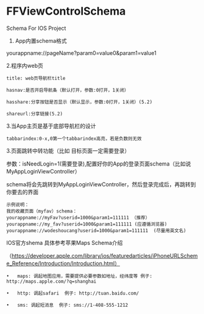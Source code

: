 FFViewControlSchema
===================

Schema For IOS Project


1. App内置schema格式

yourappname://pageName?param0=value0&param1=value1

2.程序内web页

	title: web页导航栏title
		
	hasnav:是否开启导航条（默认打开，参数:0打开，1关闭）
		
	hasshare:分享按钮是否显示（默认显示，参数:0打开，1关闭）(5.2)
		
	shareurl:分享链接(5.2)
	
3.当App主页是基于底部导航栏的设计

	tabbarindex:0-x,0第一个tabbarindex高亮，若是负数则无效

3.页面跳转中转功能（比如 目标页面一定需要登录）

参数：isNeedLogin=1(需要登录),配置好你的App的登录页面schema（比如说MyAppLoginViewController）

schema将会先跳转到MyAppLoginViewController，然后登录完成后，再跳转到你要去的界面


    示例说明：
    我的收藏页面（myfav）schema：
    yourappname://myFav?userid=1000&param1=111111 （推荐）
    yourappname://my_fav?userid=1000&param1=111111 (应遵循浏览器)
    yourappname://wodeshoucang?userid=1000&param1=111111  (尽量用英文名)


IOS官方shema 具体参考苹果Maps Schema介绍

（https://developer.apple.com/library/ios/featuredarticles/iPhoneURLScheme_Reference/Introduction/Introduction.html）

	•	maps: 调起地图应用，需要提供必要参数如地址，经纬度等 例子: http://maps.apple.com/?q=shanghai
	
	•	http: 调起safari  例子: http://tuan.baidu.com/
	
	•	sms: 调起短消息  例子: sms://1-408-555-1212
	


